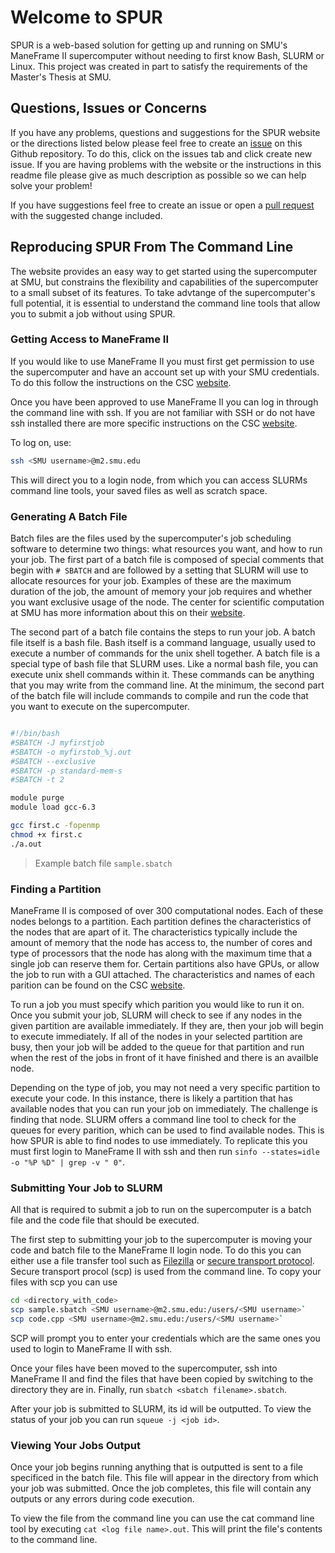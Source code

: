 # Welcome to SPUR

SPUR is a web-based solution for getting up and running on SMU's ManeFrame II supercomputer without needing to first know Bash, SLURM or Linux. This project was created in part to satisfy the requirements of the Master's Thesis at SMU.

## Questions, Issues or Concerns

If you have any problems, questions and suggestions for the SPUR website or the directions listed below please feel free to create an [issue](https://help.github.com/articles/about-issues/) on this Github repository. To do this, click on the issues tab and click create new issue. If you are having problems with the website or the instructions in this readme file please give as much description as possible so we can help solve your problem!

If you have suggestions feel free to create an issue or open a [pull request](https://help.github.com/articles/about-pull-requests/) with the suggested change included.

## Reproducing SPUR From The Command Line
The website provides an easy way to get started using the supercomputer at SMU, but constrains the flexibility and capabilities of the supercomputer to a small subset of its features. To take advtange of the supercomputer's full potential, it is essential to understand the command line tools that allow you to submit a job without using SPUR.

### Getting Access to ManeFrame II

If you would like to use ManeFrame II you must first get permission to use the supercomputer and have an account set up with your SMU credentials. To do this follow the instructions on the CSC [website](http://faculty.smu.edu/csc/documentation/accounts.html).

Once you have been approved to use ManeFrame II you can log in through the command line with ssh. If you are not familiar with SSH or do not have ssh installed there are more specific instructions on the CSC [website](http://faculty.smu.edu/csc/documentation/access.html).

To log on, use:
```bash
ssh <SMU username>@m2.smu.edu
```

This will direct you to a login node, from which you can access SLURMs command line tools, your saved files as well as scratch space.

### Generating A Batch File

Batch files are the files used by the supercomputer's job scheduling software to determine two things: what resources you want, and how to run your job. The first part of a batch file is composed of special comments that begin with `# SBATCH` and are followed by a setting that SLURM will use to allocate resources for your job. Examples of these are the maximum duration of the job, the amount of memory your job requires and whether you want exclusive usage of the node. The center for scientific computation at SMU has more information about this on their [website](http://faculty.smu.edu/csc/documentation/slurm.html#batch-job-submission-file).

The second part of a batch file contains the steps to run your job. A batch file itself is a bash file. Bash itself is a command language, usually used to execute a number of commands for the unix shell together. A batch file is a special type of bash file that SLURM uses. Like a normal bash file, you can execute unix shell commands within it. These commands can be anything that you may write from the command line. At the minimum, the second part of the batch file will include commands to compile and run the code that you want to execute on the supercomputer.

```bash

#!/bin/bash
#SBATCH -J myfirstjob 
#SBATCH -o myfirstob_%j.out
#SBATCH --exclusive
#SBATCH -p standard-mem-s
#SBATCH -t 2

module purge
module load gcc-6.3

gcc first.c -fopenmp
chmod +x first.c
./a.out
```
> Example batch file `sample.sbatch`


### Finding a Partition

ManeFrame II is composed of over 300 computational nodes. Each of these nodes belongs to a partition. Each partition defines the characteristics of the nodes that are apart of it. The characteristics typically include the amount of memory that the node has access to, the number of cores and type of processors that the node has along with the maximum time that a single job can reserve them for. Certain partitions also have GPUs, or allow the job to run with a GUI attached. The characteristics and names of each parition can be found on the CSC [website](http://faculty.smu.edu/csc/documentation/usage.html#maneframe-ii-s-queues-partitions).

To run a job you must specify which parition you would like to run it on. Once you submit your job, SLURM will check to see if any nodes in the given partition are available immediately. If they are, then your job will begin to execute immediately. If all of the nodes in your selected partition are busy, then your job will be added to the queue for that partition and run when the rest of the jobs in front of it have finished and there is an availble node.

Depending on the type of job, you may not need a very specific partition to execute your code. In this instance, there is likely a partition that has available nodes that you can run your job on immediately. The challenge is finding that node. SLURM offers a command line tool to check for the queues for every parition, which can be used to find available nodes. This is how SPUR is able to find nodes to use immediately. To replicate this you must first login to ManeFrame II with ssh and then run `sinfo --states=idle -o "%P %D" | grep -v " 0"`.


### Submitting Your Job to SLURM

All that is required to submit a job to run on the supercomputer is a batch file and the code file that should be executed.

The first step to submitting your job to the supercomputer is moving your code and batch file to the ManeFrame II login node. To do this you can either use a file transfer tool such as [Filezilla](https://filezilla-project.org/) or [secure transport protocol](https://en.wikipedia.org/wiki/Secure_copy#Secure_Copy_(remote_file_copy_program)). Secure transport procol (scp) is used from the command line. To copy your files with scp you can use

```bash
cd <directory_with_code>
scp sample.sbatch <SMU username>@m2.smu.edu:/users/<SMU username>`
scp code.cpp <SMU username>@m2.smu.edu:/users/<SMU username>`
```

SCP will prompt you to enter your credentials which are the same ones you used to login to ManeFrame II with ssh.

Once your files have been moved to the supercomputer, ssh into ManeFrame II and find the files that have been copied by switching to the directory they are in. Finally, run `sbatch <sbatch filename>.sbatch`.

After your job is submitted to SLURM, its id will be outputted. To view the status of your job you can run `squeue -j <job id>`.

### Viewing Your Jobs Output

Once your job begins running anything that is outputted is sent to a file specificed in the batch file. This file will appear in the directory from which your job was submitted. Once the job completes, this file will contain any outputs or any errors during code execution.

To view the file from the command line you can use the cat command line tool by executing `cat <log file name>.out`. This will print the file's contents to the command line.





